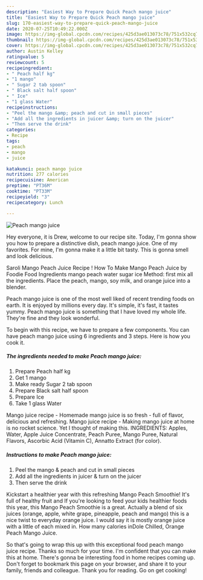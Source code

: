 ```yaml
---
description: "Easiest Way to Prepare Quick Peach mango juice"
title: "Easiest Way to Prepare Quick Peach mango juice"
slug: 170-easiest-way-to-prepare-quick-peach-mango-juice
date: 2020-07-25T10:49:22.000Z
image: https://img-global.cpcdn.com/recipes/425d3ae013073c78/751x532cq70/peach-mango-juice-recipe-main-photo.jpg
thumbnail: https://img-global.cpcdn.com/recipes/425d3ae013073c78/751x532cq70/peach-mango-juice-recipe-main-photo.jpg
cover: https://img-global.cpcdn.com/recipes/425d3ae013073c78/751x532cq70/peach-mango-juice-recipe-main-photo.jpg
author: Austin Kelley
ratingvalue: 5
reviewcount: 5
recipeingredient:
- " Peach half kg"
- "1 mango"
- " Sugar 2 tab spoon"
- " Black salt half spoon"
- " Ice"
- "1 glass Water"
recipeinstructions:
- "Peel the mango &amp; peach and cut in small pieces"
- "Add all the ingredients in juicer &amp; turn on the juicer"
- "Then serve the drink"
categories:
- Recipe
tags:
- peach
- mango
- juice

katakunci: peach mango juice 
nutrition: 277 calories
recipecuisine: American
preptime: "PT36M"
cooktime: "PT33M"
recipeyield: "3"
recipecategory: Lunch

---
```



![Peach mango juice](https://img-global.cpcdn.com/recipes/425d3ae013073c78/751x532cq70/peach-mango-juice-recipe-main-photo.jpg)

Hey everyone, it is Drew, welcome to our recipe site. Today, I'm gonna show you how to prepare a distinctive dish, peach mango juice. One of my favorites. For mine, I'm gonna make it a little bit tasty. This is gonna smell and look delicious.

Saroli Mango Peach Juice Recipe ! How To Make Mango Peach Juice by Foodie Food Ingredients mango peach water sugar ice Method: first mix all the ingredients. Place the peach, mango, soy milk, and orange juice into a blender.

Peach mango juice is one of the most well liked of recent trending foods on earth. It is enjoyed by millions every day. It's simple, it's fast, it tastes yummy. Peach mango juice is something that I have loved my whole life. They're fine and they look wonderful.


To begin with this recipe, we have to prepare a few components. You can have peach mango juice using 6 ingredients and 3 steps. Here is how you cook it.

<!--inarticleads1-->

##### The ingredients needed to make Peach mango juice:

1. Prepare  Peach half kg
1. Get 1 mango
1. Make ready  Sugar 2 tab spoon
1. Prepare  Black salt half spoon
1. Prepare  Ice
1. Take 1 glass Water


Mango juice recipe - Homemade mango juice is so fresh - full of flavor, delicious and refreshing. Mango juice recipe - Making mango juice at home is no rocket science. Yet I thought of making this. INGREDIENTS: Apples, Water, Apple Juice Concentrate, Peach Puree, Mango Puree, Natural Flavors, Ascorbic Acid (Vitamin C), Annatto Extract (for color). 

<!--inarticleads2-->

##### Instructions to make Peach mango juice:

1. Peel the mango &amp; peach and cut in small pieces
1. Add all the ingredients in juicer &amp; turn on the juicer
1. Then serve the drink


Kickstart a healthier year with this refreshing Mango Peach Smoothie! It&#39;s full of healthy fruit and If you&#39;re looking to feed your kids healthier foods this year, this Mango Peach Smoothie is a great. Actually a blend of six juices (orange, apple, white grape, pineapple, peach and mango) this is a nice twist to everyday orange juice. I would say it is mostly orange juice with a little of each mixed in. How many calories inDole Chilled, Orange Peach Mango Juice. 

So that's going to wrap this up with this exceptional food peach mango juice recipe. Thanks so much for your time. I'm confident that you can make this at home. There's gonna be interesting food in home recipes coming up. Don't forget to bookmark this page on your browser, and share it to your family, friends and colleague. Thank you for reading. Go on get cooking!
